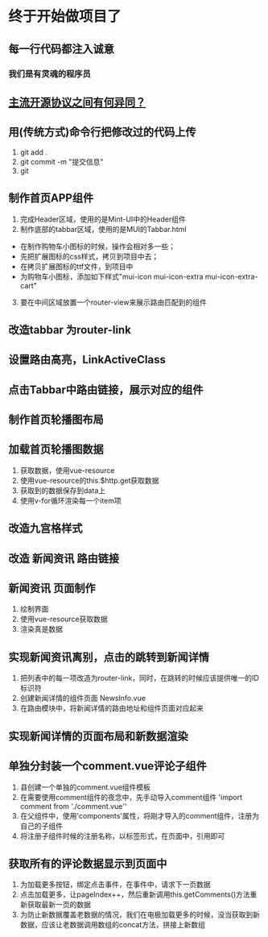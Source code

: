 # 终于开始做项目了

## 每一行代码都注入诚意

### 我们是有灵魂的程序员

## [主流开源协议之间有何异同？](https://www.zhihu.com/question/19568896?sort=created)

## 用(传统方式)命令行把修改过的代码上传
1. git add .
2. git commit -m "提交信息"
3. git 

## 制作首页APP组件
1. 完成Header区域，使用的是Mint-UI中的Header组件
2. 制作底部的tabbar区域，使用的是MUI的Tabbar.html
 + 在制作购物车小图标的时候，操作会相对多一些；
 + 先把扩展图标的css样式，拷贝到项目中去；
 + 在拷贝扩展图标的ttf文件，到项目中
 + 为购物车小图标，添加如下样式"mui-icon mui-icon-extra mui-icon-extra-cart"
3. 要在中间区域放置一个router-view来展示路由匹配到的组件

## 改造tabbar 为router-link

## 设置路由高亮，LinkActiveClass

## 点击Tabbar中路由链接，展示对应的组件

## 制作首页轮播图布局

## 加载首页轮播图数据
1. 获取数据，使用vue-resource
2. 使用vue-resource的this.$http.get获取数据
3. 获取到的数据保存到data上
4. 使用v-for循环渲染每一个item项

## 改造九宫格样式

## 改造 新闻资讯 路由链接

## 新闻资讯 页面制作
1. 绘制界面
2. 使用vue-resource获取数据
3. 渲染真是数据

## 实现新闻资讯离别，点击的跳转到新闻详情
1. 把列表中的每一项改造为router-link，同时，在跳转的时候应该提供唯一的ID标识符
2. 创建新闻详情的组件页面 NewsInfo.vue
3. 在路由模块中，将新闻详情的路由地址和组件页面对应起来

## 实现新闻详情的页面布局和新数据渲染

## 单独分封装一个comment.vue评论子组件
1. 县创建一个单独的comment.vue组件模板
2. 在需要使用comment组件的夜念中，先手动导入comment组件 'import comment from './comment.vue''
3. 在父组件中，使用'components'属性，将刚才导入的comment组件，注册为自己的子组件
4. 将注册子组件时候的注册名称，以标签形式，在页面中，引用即可

## 获取所有的评论数据显示到页面中
1. 为加载更多按钮，绑定点击事件，在事件中，请求下一页数据
2. 点击加载更多，让pageIndex++，然后重新调用this.getComments()方法重新获取最新一页的数据
3. 为防止新数据覆盖老数据的情况，我们在电极加载更多的时候，没当获取到新数据，应该让老数据调用数组的concat方法，拼接上新数组